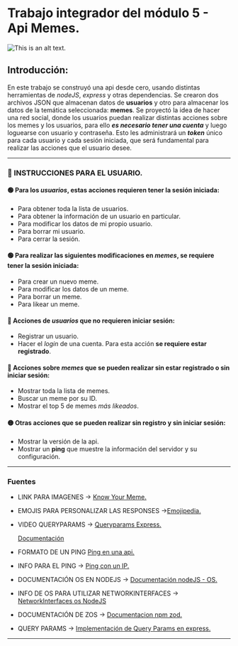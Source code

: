 # Trabajo integrador del módulo 5 - Api Memes.


![This is an alt text.](https://pbs.twimg.com/media/GJ0fdA3WAAA4EeZ?format=jpg&name=medium)

## Introducción:

En este trabajo se construyó una api desde cero, usando distintas herramientas de *nodeJS*, *express* y otras dependencias.
Se crearon dos archivos JSON que almacenan datos de **usuarios** y otro para almacenar los datos de la temática seleccionada: **memes**.
Se proyectó la idea de hacer una red social, donde los usuarios puedan realizar distintas acciones sobre los memes y los usuarios, para ello ***es necesario tener una cuenta*** y luego loguearse con usuario y contraseña. Esto les administrará un ***token*** único para cada usuario y cada sesión iniciada, que será fundamental para realizar las acciones que el usuario desee.

***

### 📍 INSTRUCCIONES PARA EL USUARIO.

#### 🟢 Para los ***usuarios***, estas acciones requieren tener la sesión iniciada:

* Para obtener toda la lista de usuarios.
* Para obtener la información de un usuario en particular.
* Para modificar los datos de mi propio usuario.
* Para borrar mi usuario.
* Para cerrar la sesión.
  
#### 🟢 Para realizar las siguientes modificaciones en ***memes***, se requiere tener la sesión iniciada:

* Para crear un nuevo meme.
* Para modificar los datos de un meme.
* Para borrar un meme.
* Para likear un meme.

#### 🔴 Acciones de ***usuarios*** que no requieren iniciar sesión:

* Registrar un usuario.
* Hacer el *login* de una cuenta. Para esta acción **se requiere estar registrado**.

#### 🔴 Acciones sobre ***memes*** que se pueden realizar sin estar registrado o sin iniciar sesión:

* Mostrar toda la lista de memes.
* Buscar un meme por su ID.
* Mostrar el top 5 de memes *más likeados*.

#### 🟡 Otras acciones que se pueden realizar sin registro y sin iniciar sesión:

* Mostrar la versión de la api.
* Mostrar un **ping** que muestre la información del servidor y su configuración.

***
### Fuentes ###

* LINK PARA IMAGENES -> [Know Your Meme.](https://knowyourmeme.com/)
* EMOJIS PARA PERSONALIZAR LAS RESPONSES ->[Emojipedia.](https://emojipedia.org/)
* VIDEO QUERYPARAMS -> [Queryparams Express.](https://www.youtube.com/watch?v=--TQwiNIw28&t=315s)

  <u> Documentación </u>
* FORMATO DE UN PING [Ping en una api.](https://www.dotcom-monitor.com/wiki/es/knowledge-base/api-ping/)
* INFO PARA EL PING -> [Ping con un IP.](https://kinsta.com/es/base-de-conocimiento/como-hacer-ping-a-una-direccion-ip/)
* DOCUMENTACIÓN OS EN NODEJS -> [Documentación nodeJS - OS.](https://nodejs.org/api/os.html)
* INFO DE OS PARA UTILIZAR NETWORKINTERFACES -> [NetworkInterfaces os NodeJS](https://www.geeksforgeeks.org/node-js-os-networkinterfaces-method/)
* DOCUMENTACIÓN DE ZOS -> [Documentacion npm zod.](https://www.npmjs.com/package/zod)
* QUERY PARAMS -> [Implementación de Query Params en express.](https://keepcoding.io/blogque-significa-el-req-query-en-express-js/)
***